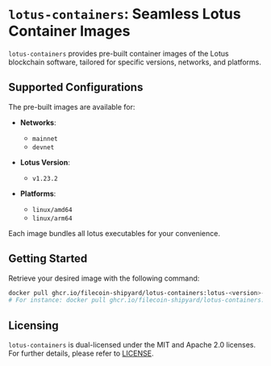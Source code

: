 # `lotus-containers`: Seamless Lotus Container Images

`lotus-containers` provides pre-built container images of the Lotus blockchain software, tailored for specific versions, networks, and platforms.

## Supported Configurations

The pre-built images are available for:

- **Networks**:
    - `mainnet`
    - `devnet`

- **Lotus Version**:
    - `v1.23.2`

- **Platforms**:
    - `linux/amd64`
    - `linux/arm64`

Each image bundles all lotus executables for your convenience.

## Getting Started

Retrieve your desired image with the following command:

```bash
docker pull ghcr.io/filecoin-shipyard/lotus-containers:lotus-<version>-<network>
# For instance: docker pull ghcr.io/filecoin-shipyard/lotus-containers:lotus-v1.23.2-mainnet
```

## Licensing

`lotus-containers` is dual-licensed under the MIT and Apache 2.0 licenses. For further details, please refer to [LICENSE](LICENSE.md).
